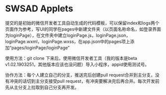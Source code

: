 # SWSAD Applets

提交的是初始的微信开发者工具自动生成的代码模板，可以保留index和logs两个页面作为参考，写UI的同学在pages中新建文件夹（以页面名称命名，如登录界面为loginPage），在文件夹中建立loginPage.js，loginPage.json，loginPage.wxml，loginPage.wxss，在app.json中的pages项上添加“pages/loginPage/loginPage”



使用方法：git clone 下来后，使用微信开发者工具（我的版本是beta v1.02.1903251，其他版本应该也没问题）导入小程序，appid使用测试号。



协作方法：每个人建立自己的分支，推送完后创建pull request合并到主分支，没有冲突的话切到主分支接受pull request，有冲突要解决完后再合并。每次开发前先从主分支上拉取到自己分支再开发。
